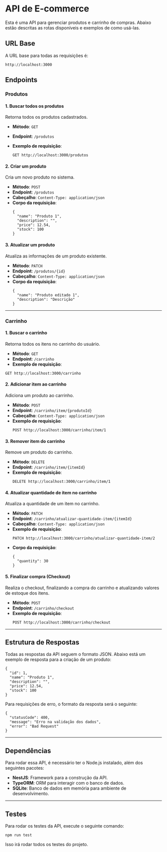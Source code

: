 # API de E-commerce

Esta é uma API para gerenciar produtos e carrinho de compras. Abaixo estão descritas as rotas disponíveis e exemplos de como usá-las.

## URL Base

A URL base para todas as requisições é:

```
http://localhost:3000
```

## Endpoints

### **Produtos**

#### 1. Buscar todos os produtos

Retorna todos os produtos cadastrados.

- **Método**: `GET`
- **Endpoint**: `/produtos`
- **Exemplo de requisição**:

  ```
  GET http://localhost:3000/produtos
  ```

#### 2. Criar um produto

Cria um novo produto no sistema.

- **Método**: `POST`
- **Endpoint**: `/produtos`
- **Cabeçalho**: `Content-Type: application/json`
- **Corpo da requisição**:
  ```
  {
    "name": "Produto 1",
    "description": "",
    "price": 12.54,
    "stock": 100
  }
  ```

#### 3. Atualizar um produto

Atualiza as informações de um produto existente.

- **Método**: `PATCH`
- **Endpoint**: `/produtos/{id}`
- **Cabeçalho**: `Content-Type: application/json`
- **Corpo da requisição**:
  ```
  {
    "name": "Produto editado 1",
    "description": "Descrição"
  }
  ```

---

### **Carrinho**

#### 1. Buscar o carrinho

Retorna todos os itens no carrinho do usuário.

- **Método**: `GET`
- **Endpoint**: `/carrinho`
- **Exemplo de requisição**:

```
GET http://localhost:3000/carrinho
```

#### 2. Adicionar item ao carrinho

Adiciona um produto ao carrinho.

- **Método**: `POST`
- **Endpoint**: `/carrinho/item/{produtoId}`
- **Cabeçalho**: `Content-Type: application/json`
- **Exemplo de requisição**:
  ```
  POST http://localhost:3000/carrinho/item/1
  ```

#### 3. Remover item do carrinho

Remove um produto do carrinho.

- **Método**: `DELETE`
- **Endpoint**: `/carrinho/item/{itemId}`
- **Exemplo de requisição**:
  ```
  DELETE http://localhost:3000/carrinho/item/1
  ```

#### 4. Atualizar quantidade de item no carrinho

Atualiza a quantidade de um item no carrinho.

- **Método**: `PATCH`
- **Endpoint**: `/carrinho/atualizar-quantidade-item/{itemId}`
- **Cabeçalho**: `Content-Type: application/json`
- **Exemplo de requisição**:
  ```
  PATCH http://localhost:3000/carrinho/atualizar-quantidade-item/2
  ```
- **Corpo da requisição**:
  ```
  {
    "quantity": 30
  }
  ```

#### 5. Finalizar compra (Checkout)

Realiza o checkout, finalizando a compra do carrinho e atualizando valores de estoque dos itens.

- **Método**: `POST`
- **Endpoint**: `/carrinho/checkout`
- **Exemplo de requisição**:
  ```
  POST http://localhost:3000/carrinho/checkout
  ```

---

## Estrutura de Respostas

Todas as respostas da API seguem o formato JSON. Abaixo está um exemplo de resposta para a criação de um produto:

```
{
  "id": 1,
  "name": "Produto 1",
  "description": "",
  "price": 12.54,
  "stock": 100
}
```

Para requisições de erro, o formato da resposta será o seguinte:

```
{
  "statusCode": 400,
  "message": "Erro na validação dos dados",
  "error": "Bad Request"
}
```

---

## Dependências

Para rodar essa API, é necessário ter o Node.js instalado, além dos seguintes pacotes:

- **NestJS**: Framework para a construção da API.
- **TypeORM**: ORM para interagir com o banco de dados.
- **SQLite**: Banco de dados em memória para ambiente de desenvolvimento.

---

## Testes

Para rodar os testes da API, execute o seguinte comando:

```
npm run test
```

Isso irá rodar todos os testes do projeto.
